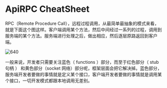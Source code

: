# ApiRPC CheatSheet

RPC（Remote Procedure Call），远程过程调用，从最简单最抽象的模式来看，就是下面这个图这样。客户端调用某个方法，然后中间经过一系列的过程，调用到服务端的某个方法。服务端进行处理之后，做出相应，然后逐层原路返回到客户端。

![640](https://user-images.githubusercontent.com/5803001/39872709-72837628-549b-11e8-83a7-2dde4ac41db9.png)

一般来说，开发者只需要关注蓝色（ functions ）部分，而至于红色部分（ stub 句柄 ） 和黄色部分（socket 网络）部分呢，框架层面会把它解决掉。蓝色部分，服务端开发者要做的事情就是定义某个接口，客户端开发者要做的事情就是调用某个接口，一切开发模式都跟本地调用无差别。
